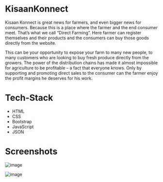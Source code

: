# KisaanKonnect

<p>Kisaan Konnect is great news for farmers, and even bigger news for consumers. Because this is a place where the farmer and the end consumer meet. That’s what we call “Direct Farming”. Here farmer can register themselves and their products and the consumers can buy those goods directly from the website.</p>

<p>This can be your opportunity to expose your farm to many new people, to many customers who are looking to buy fresh produce directly from the growers. The power of the distribution chains has made it almost impossible for agriculture to be profitable – a fact that everyone knows. Only by supporting and promoting direct sales to the consumer can the farmer enjoy the profit margins he deserves for his work.</p>

# Tech-Stack
- HTML
- CSS
- Bootstrap
- JavaScript
- JSON

# Screenshots
![image](https://user-images.githubusercontent.com/66061383/128862844-4a215ec8-bf43-4149-b901-27e746da7911.png)

![image](https://user-images.githubusercontent.com/66061383/128863027-2c09167d-4d4f-447d-af60-b8b04495a692.png)

